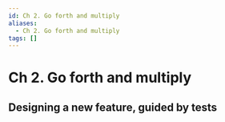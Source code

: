 ```yaml
---
id: Ch 2. Go forth and multiply
aliases:
  - Ch 2. Go forth and multiply
tags: []
---
```


# Ch 2. Go forth and multiply

## Designing a new feature, guided by tests
